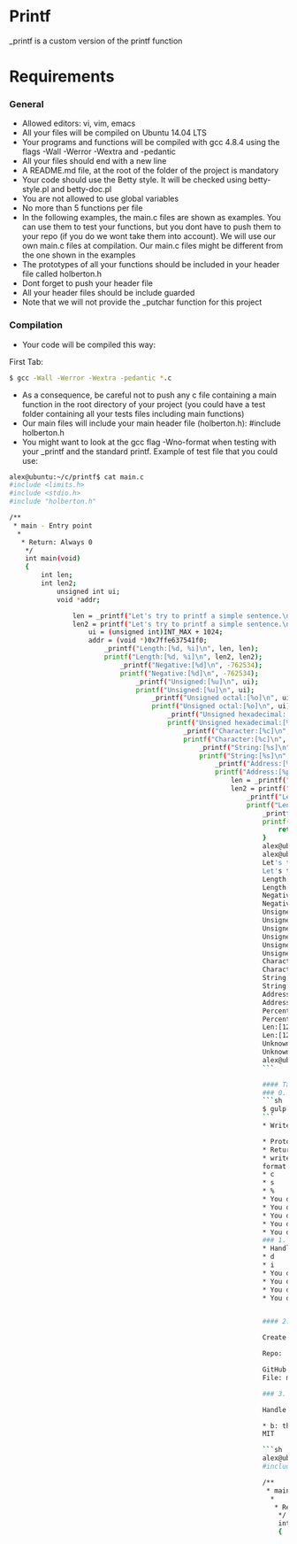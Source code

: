 # Printf
_printf is a custom version of the printf function

# Requirements

### General


* Allowed editors: vi, vim, emacs
* All your files will be compiled on Ubuntu 14.04 LTS
* Your programs and functions will be compiled with gcc 4.8.4 using the flags -Wall  -Werror -Wextra and -pedantic
* All your files should end with a new line
* A README.md file, at the root of the folder of the project is mandatory
* Your code should use the Betty style. It will be checked using betty-style.pl and betty-doc.pl
* You are not allowed to use global variables
* No more than 5 functions per file
* In the following examples, the main.c files are shown as examples. You can use them to test your functions, but you dont have to push them to your repo (if you do we wont take them into account). We will use our own main.c files at compilation. Our main.c files might be different from the one shown in the examples
* The prototypes of all your functions should be included in your header file called holberton.h
* Dont forget to push your header file
* All your header files should be include guarded
* Note that we will not provide the _putchar function for this project

### Compilation
* Your code will be compiled this way:

First Tab:
```sh
$ gcc -Wall -Werror -Wextra -pedantic *.c
```
* As a consequence, be careful not to push any c file containing a main function in the root directory of your project (you could have a test folder containing all your tests files including main functions)
* Our main files will include your main header file (holberton.h): #include holberton.h
* You might want to look at the gcc flag -Wno-format when testing with your _printf and the standard printf. Example of test file that you could use:

```sh
alex@ubuntu:~/c/printf$ cat main.c
#include <limits.h>
#include <stdio.h>
#include "holberton.h"

/**
 * main - Entry point
  *
   * Return: Always 0
    */
    int main(void)
    {
        int len;
	    int len2;
	        unsigned int ui;
		    void *addr;

		        len = _printf("Let's try to printf a simple sentence.\n");
			    len2 = printf("Let's try to printf a simple sentence.\n");
			        ui = (unsigned int)INT_MAX + 1024;
				    addr = (void *)0x7ffe637541f0;
				        _printf("Length:[%d, %i]\n", len, len);
					    printf("Length:[%d, %i]\n", len2, len2);
					        _printf("Negative:[%d]\n", -762534);
						    printf("Negative:[%d]\n", -762534);
						        _printf("Unsigned:[%u]\n", ui);
							    printf("Unsigned:[%u]\n", ui);
							        _printf("Unsigned octal:[%o]\n", ui);
								    printf("Unsigned octal:[%o]\n", ui);
								        _printf("Unsigned hexadecimal:[%x, %X]\n", ui, ui);
									    printf("Unsigned hexadecimal:[%x, %X]\n", ui, ui);
									        _printf("Character:[%c]\n", 'H');
										    printf("Character:[%c]\n", 'H');
										        _printf("String:[%s]\n", "I am a string !");
											    printf("String:[%s]\n", "I am a string !");
											        _printf("Address:[%p]\n", addr);
												    printf("Address:[%p]\n", addr);
												        len = _printf("Percent:[%%]\n");
													    len2 = printf("Percent:[%%]\n");
													        _printf("Len:[%d]\n", len);
														    printf("Len:[%d]\n", len2);
														        _printf("Unknown:[%r]\n");
															    printf("Unknown:[%r]\n");
															        return (0);
																}
																alex@ubuntu:~/c/printf$ gcc -Wall -Wextra -Werror -pedantic -Wno-format *.c
																alex@ubuntu:~/c/printf$ ./printf
																Let's try to printf a simple sentence.
																Let's try to printf a simple sentence.
																Length:[39, 39]
																Length:[39, 39]
																Negative:[-762534]
																Negative:[-762534]
																Unsigned:[2147484671]
																Unsigned:[2147484671]
																Unsigned octal:[20000001777]
																Unsigned octal:[20000001777]
																Unsigned hexadecimal:[800003ff, 800003FF]
																Unsigned hexadecimal:[800003ff, 800003FF]
																Character:[H]
																Character:[H]
																String:[I am a string !]
																String:[I am a string !]
																Address:[0x7ffe637541f0]
																Address:[0x7ffe637541f0]
																Percent:[%]
																Percent:[%]
																Len:[12]
																Len:[12]
																Unknown:[%r]
																Unknown:[%r]
																alex@ubuntu:~/c/printf$
																```

																#### Tasks
																### 0. I'm not going anywhere. You can print that wherever you want to. I'm here and I'm a Spur for life
																```sh
																$ gulp build --prod
																```
																* Write a function that produces output according to a format.

																* Prototype: int _printf(const char *format, ...);
																* Returns: the number of characters printed (excluding the null byte used to end output to strings)
																* write output to stdout, the standard output stream
																format is a character string. The format string is composed of zero or more directives. See man 3 printf for more detail. You need to handle the following conversion specifiers:
																* c
																* s
																* %
																* You dont have to reproduce the buffer handling of the C library printf function
																* You dont have to handle the flag characters
																* You dont have to handle field width
																* You dont have to handle precision
																* You dont have to handle the length modifiers
																### 1. Education is when you read the fine print. Experience is what you get if you
																* Handle the following conversion specifiers:
																* d
																* i
																* You dont have to handle the flag characters
																* You dont have to handle field width
																* You dont have to handle precision
																* You dont have to handle the length modifiers


																#### 2. Just because it's in print doesn't mean it's the gospel

																Create a man page for your function.

																Repo:

																GitHub repository: printf
																File: man_3_printf

																### 3. With a face like mine, I do better in print

																Handle the following custom conversion specifiers:

																* b: the unsigned int argument is converted to binary
																MIT

																```sh
																alex@ubuntu:~/c/printf$ cat main.c
																#include "holberton.h"

																/**
																 * main - Entry point
																  *
																   * Return: Always 0
																    */
																    int main(void)
																    {
																        _printf("%b\n", 98);
																	    return (0);
																	    }
																	    alex@ubuntu:~/c/printf$ gcc -Wall -Wextra -Werror -pedantic main.c
																	    alex@ubuntu:~/c/printf$ ./a.out
																	    1100010
																	    alex@ubuntu:~/c/printf$

																	    ```

																	    